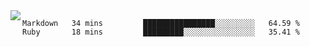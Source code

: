 

<a href="https://github.com/anuraghazra/github-readme-stats">
  <img align="left" src="https://github-readme-stats.vercel.app/api?username=kfly8&count_private=true&show_icons=true&theme=calm" />
</a>


<!--START_SECTION:waka-->

```text
Markdown   34 mins         ████████████████░░░░░░░░░   64.59 %
Ruby       18 mins         █████████░░░░░░░░░░░░░░░░   35.41 %
```

<!--END_SECTION:waka-->
